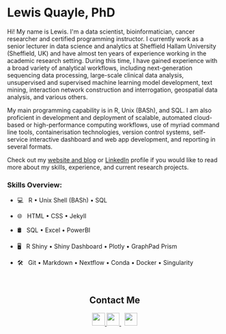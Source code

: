 # Lewis Quayle, PhD

Hi! My name is Lewis. I'm a data scientist, bioinformatician, cancer researcher and certified programming instructor. I currently work as a senior lecturer in data science and analytics at Sheffield Hallam University (Sheffield, UK) and have almost ten years of experience working in the academic research setting. During this time, I have gained experience with a broad variety of analytical workflows, including next-generation sequencing data processing, large-scale clinical data analysis, unsupervised and supervised machine learning model development, text mining, interaction network construction and interrogation, geospatial data analysis, and various others.

My main programming capability is in R, Unix (BASh), and SQL. I am also proficient in development and deployment of scalable, automated cloud-based or high-performance computing workflows, use of myriad command line tools, containerisation technologies, version control systems, self-service interactive dashboard and web app development, and reporting in several formats.

Check out my <a href="https://www.lewisdoesdata.com" target="_blank">website and blog</a> or <a href="https://www.linkedin.com/in/lewis-quayle" target="_blank">LinkedIn</a> profile if you would like to read more about my skills, experience, and current research projects.

### Skills Overview:

- &#x1F4BB; &nbsp; R • Unix Shell (BASh) • SQL

- &#x1F310; &nbsp; HTML • CSS • Jekyll

- &#x1F6E2; &nbsp; SQL • Excel • PowerBI

- &#x1F5A5; &nbsp; R Shiny • Shiny Dashboard • Plotly • GraphPad Prism

- &#x1F6E0; &nbsp; Git • Markdown • Nextflow • Conda • Docker • Singularity

<br>
<h2 align="center">Contact Me</h2>
<p align="center">
  <a  href="https://www.lewisdoesdata.com/" target="_blank" >
    <img src="https://www.vectorlogo.zone/logos/jekyllrb/jekyllrb-icon.svg" height="30" width="30">
  </a>
  <a  href="https://www.linkedin.com/in/lewis-quayle" target="_blank" >
    <img src="https://www.vectorlogo.zone/logos/linkedin/linkedin-icon.svg" height="30" width="30">
  </a>
  &nbsp;
  <a  href="mailto:drlquayle@gmail.com" target="_blank" >
    <img src="https://www.vectorlogo.zone/logos/gmail/gmail-icon.svg" height="30" width="30">
  </a>
  
  
